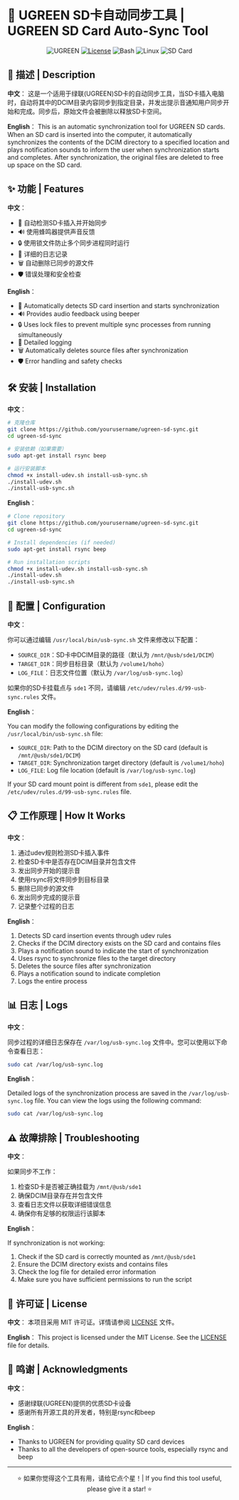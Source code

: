 # 🔄 UGREEN SD卡自动同步工具 | UGREEN SD Card Auto-Sync Tool

<div align="center">

![UGREEN](https://img.shields.io/badge/UGREEN-3CB371?style=for-the-badge&logo=data:image/svg+xml;base64,PHN2ZyB4bWxucz0iaHR0cDovL3d3dy53My5vcmcvMjAwMC9zdmciIHdpZHRoPSIyNCIgaGVpZ2h0PSIyNCIgdmlld0JveD0iMCAwIDI0IDI0IiBmaWxsPSJub25lIiBzdHJva2U9IiNmZmZmZmYiIHN0cm9rZS13aWR0aD0iMiIgc3Ryb2tlLWxpbmVjYXA9InJvdW5kIiBzdHJva2UtbGluZWpvaW49InJvdW5kIj48cGF0aCBkPSJNMTIgMmE2IDYgMCAwIDAgNiA2djEyYTYgNiAwIDAgMS0xMiAwVjhhNiA2IDAgMCAwIDYtNnoiLz48L3N2Zz4=)
[![License](https://img.shields.io/badge/License-MIT-blue.svg)](LICENSE)
![Bash](https://img.shields.io/badge/Bash-4EAA25?style=flat-square&logo=gnu-bash&logoColor=white)
![Linux](https://img.shields.io/badge/Linux-FCC624?style=flat-square&logo=linux&logoColor=black)
![SD Card](https://img.shields.io/badge/SD_Card-FFD700?style=flat-square&logo=sdcard&logoColor=black)

</div>

## 📝 描述 | Description

**中文**：
这是一个适用于绿联(UGREEN)SD卡的自动同步工具，当SD卡插入电脑时，自动将其中的DCIM目录内容同步到指定目录，并发出提示音通知用户同步开始和完成。同步后，原始文件会被删除以释放SD卡空间。

**English**：
This is an automatic synchronization tool for UGREEN SD cards. When an SD card is inserted into the computer, it automatically synchronizes the contents of the DCIM directory to a specified location and plays notification sounds to inform the user when synchronization starts and completes. After synchronization, the original files are deleted to free up space on the SD card.

## ✨ 功能 | Features

**中文**：
- 🔄 自动检测SD卡插入并开始同步
- 🔊 使用蜂鸣器提供声音反馈
- 🔒 使用锁文件防止多个同步进程同时运行
- 📝 详细的日志记录
- 🗑️ 自动删除已同步的源文件
- 🛡️ 错误处理和安全检查

**English**：
- 🔄 Automatically detects SD card insertion and starts synchronization
- 🔊 Provides audio feedback using beeper
- 🔒 Uses lock files to prevent multiple sync processes from running simultaneously
- 📝 Detailed logging
- 🗑️ Automatically deletes source files after synchronization
- 🛡️ Error handling and safety checks

## 🛠️ 安装 | Installation

**中文**：

```bash
# 克隆仓库
git clone https://github.com/yourusername/ugreen-sd-sync.git
cd ugreen-sd-sync

# 安装依赖（如果需要）
sudo apt-get install rsync beep

# 运行安装脚本
chmod +x install-udev.sh install-usb-sync.sh
./install-udev.sh
./install-usb-sync.sh
```

**English**：

```bash
# Clone repository
git clone https://github.com/yourusername/ugreen-sd-sync.git
cd ugreen-sd-sync

# Install dependencies (if needed)
sudo apt-get install rsync beep

# Run installation scripts
chmod +x install-udev.sh install-usb-sync.sh
./install-udev.sh
./install-usb-sync.sh
```

## 🔧 配置 | Configuration

**中文**：

你可以通过编辑 `/usr/local/bin/usb-sync.sh` 文件来修改以下配置：

- `SOURCE_DIR`：SD卡中DCIM目录的路径（默认为 `/mnt/@usb/sde1/DCIM`）
- `TARGET_DIR`：同步目标目录（默认为 `/volume1/hoho`）
- `LOG_FILE`：日志文件位置（默认为 `/var/log/usb-sync.log`）

如果你的SD卡挂载点与 `sde1` 不同，请编辑 `/etc/udev/rules.d/99-usb-sync.rules` 文件。

**English**：

You can modify the following configurations by editing the `/usr/local/bin/usb-sync.sh` file:

- `SOURCE_DIR`: Path to the DCIM directory on the SD card (default is `/mnt/@usb/sde1/DCIM`)
- `TARGET_DIR`: Synchronization target directory (default is `/volume1/hoho`)
- `LOG_FILE`: Log file location (default is `/var/log/usb-sync.log`)

If your SD card mount point is different from `sde1`, please edit the `/etc/udev/rules.d/99-usb-sync.rules` file.

## 📋 工作原理 | How It Works

**中文**：

1. 通过udev规则检测SD卡插入事件
2. 检查SD卡中是否存在DCIM目录并包含文件
3. 发出同步开始的提示音
4. 使用rsync将文件同步到目标目录
5. 删除已同步的源文件
6. 发出同步完成的提示音
7. 记录整个过程的日志

**English**：

1. Detects SD card insertion events through udev rules
2. Checks if the DCIM directory exists on the SD card and contains files
3. Plays a notification sound to indicate the start of synchronization
4. Uses rsync to synchronize files to the target directory
5. Deletes the source files after synchronization
6. Plays a notification sound to indicate completion
7. Logs the entire process

## 📊 日志 | Logs

**中文**：

同步过程的详细日志保存在 `/var/log/usb-sync.log` 文件中。您可以使用以下命令查看日志：

```bash
sudo cat /var/log/usb-sync.log
```

**English**：

Detailed logs of the synchronization process are saved in the `/var/log/usb-sync.log` file. You can view the logs using the following command:

```bash
sudo cat /var/log/usb-sync.log
```

## ⚠️ 故障排除 | Troubleshooting

**中文**：

如果同步不工作：

1. 检查SD卡是否被正确挂载为 `/mnt/@usb/sde1`
2. 确保DCIM目录存在并包含文件
3. 查看日志文件以获取详细错误信息
4. 确保你有足够的权限运行该脚本

**English**：

If synchronization is not working:

1. Check if the SD card is correctly mounted as `/mnt/@usb/sde1`
2. Ensure the DCIM directory exists and contains files
3. Check the log file for detailed error information
4. Make sure you have sufficient permissions to run the script

## 📜 许可证 | License

**中文**：
本项目采用 MIT 许可证。详情请参阅 [LICENSE](LICENSE) 文件。

**English**：
This project is licensed under the MIT License. See the [LICENSE](LICENSE) file for details.

## 🙏 鸣谢 | Acknowledgments

**中文**：
- 感谢绿联(UGREEN)提供的优质SD卡设备
- 感谢所有开源工具的开发者，特别是rsync和beep

**English**：
- Thanks to UGREEN for providing quality SD card devices
- Thanks to all the developers of open-source tools, especially rsync and beep

---

<div align="center">
⭐ 如果你觉得这个工具有用，请给它点个星！| If you find this tool useful, please give it a star! ⭐
</div>